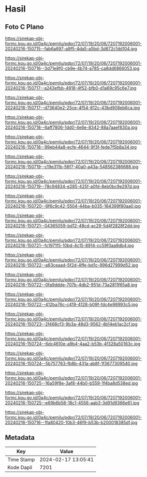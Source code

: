 # Hasil

## Foto C Plano

https://sirekap-obj-formc.kpu.go.id/0a4c/pemilu/pdpr/72/07/19/20/06/7207192006001-20240216-150715--fab6a697-a9f5-4da5-a5bd-3d672c1dd104.jpg

https://sirekap-obj-formc.kpu.go.id/0a4c/pemilu/pdpr/72/07/19/20/06/7207192006001-20240216-150716--3d71e8f0-cb9e-4b74-a785-ca8dd6866053.jpg

https://sirekap-obj-formc.kpu.go.id/0a4c/pemilu/pdpr/72/07/19/20/06/7207192006001-20240216-150717--a243efbb-4918-4f52-bfb0-d1a69c95c6e7.jpg

https://sirekap-obj-formc.kpu.go.id/0a4c/pemilu/pdpr/72/07/19/20/06/7207192006001-20240216-150717--d73640e2-25ce-4f54-812c-43bd908eb6ca.jpg

https://sirekap-obj-formc.kpu.go.id/0a4c/pemilu/pdpr/72/07/19/20/06/7207192006001-20240216-150718--6aff7806-1dd0-4e6e-8342-88a7aaef830a.jpg

https://sirekap-obj-formc.kpu.go.id/0a4c/pemilu/pdpr/72/07/19/20/06/7207192006001-20240216-150718--99eb44a8-ecfe-4644-9f3f-fede7f5b8a34.jpg

https://sirekap-obj-formc.kpu.go.id/0a4c/pemilu/pdpr/72/07/19/20/06/7207192006001-20240216-150719--c19e311b-56f7-40a0-a43a-548562386688.jpg

https://sirekap-obj-formc.kpu.go.id/0a4c/pemilu/pdpr/72/07/19/20/06/7207192006001-20240216-150719--78c94834-e285-425f-a0fd-8eb0bc9e297d.jpg

https://sirekap-obj-formc.kpu.go.id/0a4c/pemilu/pdpr/72/07/19/20/06/7207192006001-20240216-150720--6f6c9c42-5504-44ba-b035-164399f80aa0.jpg

https://sirekap-obj-formc.kpu.go.id/0a4c/pemilu/pdpr/72/07/19/20/06/7207192006001-20240216-150721--04365059-bd12-48cd-ac29-5d4f2828f2dd.jpg

https://sirekap-obj-formc.kpu.go.id/0a4c/pemilu/pdpr/72/07/19/20/06/7207192006001-20240216-150721--fc1971f5-10bd-4c15-8914-cc59f0aa9db4.jpg

https://sirekap-obj-formc.kpu.go.id/0a4c/pemilu/pdpr/72/07/19/20/06/7207192006001-20240216-150722--a63ceaad-5f2d-4ffe-bd1c-996d27999d52.jpg

https://sirekap-obj-formc.kpu.go.id/0a4c/pemilu/pdpr/72/07/19/20/06/7207192006001-20240216-150722--0fa9ddde-707b-4db2-951d-73a2811f65a8.jpg

https://sirekap-obj-formc.kpu.go.id/0a4c/pemilu/pdpr/72/07/19/20/06/7207192006001-20240216-150722--412ba76c-c419-4128-b09f-fdc4e98993c5.jpg

https://sirekap-obj-formc.kpu.go.id/0a4c/pemilu/pdpr/72/07/19/20/06/7207192006001-20240216-150723--2f468cf3-9b3a-48d3-9562-4b14eb1ac2cf.jpg

https://sirekap-obj-formc.kpu.go.id/0a4c/pemilu/pdpr/72/07/19/20/06/7207192006001-20240216-150724--6dc4610e-a9b4-4aa2-b53b-4f328a50163c.jpg

https://sirekap-obj-formc.kpu.go.id/0a4c/pemilu/pdpr/72/07/19/20/06/7207192006001-20240216-150724--5b757763-fb8b-431a-ab8f-1f3677309540.jpg

https://sirekap-obj-formc.kpu.go.id/0a4c/pemilu/pdpr/72/07/19/20/06/7207192006001-20240216-150725--16a59f8e-3af8-44b0-b559-1f4ba8d538ed.jpg

https://sirekap-obj-formc.kpu.go.id/0a4c/pemilu/pdpr/72/07/19/20/06/7207192006001-20240216-150725--e69b6b58-18c1-4556-aab3-3d91d9366e61.jpg

https://sirekap-obj-formc.kpu.go.id/0a4c/pemilu/pdpr/72/07/19/20/06/7207192006001-20240216-150716--1fa80420-10b3-46f9-b53b-b200018385df.jpg


## Metadata

| Key        | Value               |
| ---------- | ------------------- |
| Time Stamp | 2024-02-17 13:05:41 |
| Kode Dapil | 7201                |



